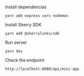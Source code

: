 Install dependencias

```shell
yarn add express cors nodemon
```

Install Sherry SDK

```shell
yarn add @sherrylinks/sdk
```

Run server

```shell
yarn dev
```

Check the endpoint

`http://localhost:8080/api/mini-app`